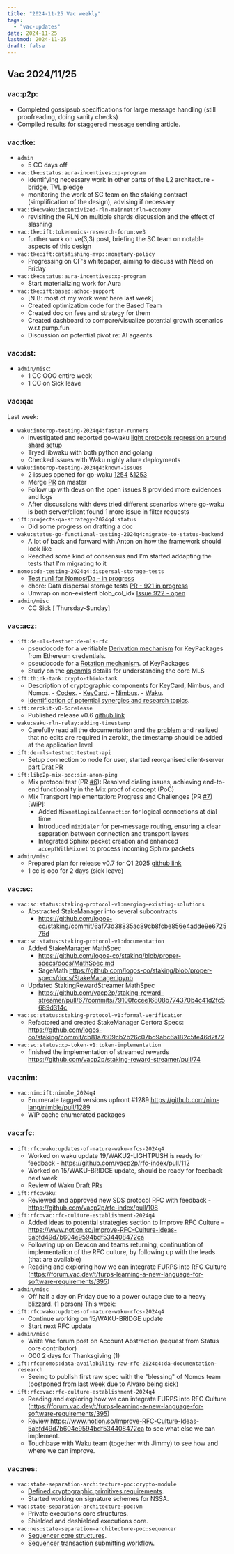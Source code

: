 ```yaml
---
title: "2024-11-25 Vac weekly"
tags:
  - "vac-updates"
date: 2024-11-25
lastmod: 2024-11-25
draft: false
---
```


## Vac 2024/11/25

### vac:p2p:
  - Completed gossipsub specifications for large message handling (still proofreading, doing sanity checks)
  - Compiled results for staggered message sending article.

### vac:tke:
- `admin`
  - 5 CC days off
- `vac:tke:status:aura-incentives:xp-program`
  - identifying necessary work in other parts of the L2 architecture - bridge, TVL pledge
  - monitoring the work of SC team on the staking contract (simplification of the design), advising if necessary
- `vac:tke:waku:incentivized-rln-mainnet:rln-economy`
  - revisiting the RLN on multiple shards discussion and the effect of slashing
- `vac:tke:ift:tokenomics-research-forum:ve3`
  - further work on ve(3,3) post, briefing the SC team on notable aspects of this design
- `vac:tke:ift:catsfishing-mvp::monetary-policy`
  - Progressing on CF's whitepaper, aiming to discuss with Need on Friday
- `vac:tke:status:aura-incentives:xp-program`
  - Start materializing work for Aura
- `vac:tke:ift:based:adhoc-support`
  - [N.B: most of my work went here last week]
  - Created optimization code for the Based Team
  - Created doc on fees and strategy for them
  - Created dashboard to compare/visualize potential growth scenarios w.r.t pump.fun
  - Discussion on potential pivot re: AI agaents

### vac:dst:
- `admin/misc`:
    - 1 CC OOO entire week
    - 1 CC on Sick leave

### vac:qa:
Last week:
- `waku:interop-testing-2024q4:faster-runners`
	- Investigated and reported go-waku [light protocols regression around shard setup](https://github.com/waku-org/go-waku/issues/1255)
	- Tryed libwaku with both python and golang
	- Checked issues with Waku nighly allure deployments
- `waku:interop-testing-2024q4:known-issues`
    - 2 issues opened for go-waku [1254](https://github.com/waku-org/go-waku/issues/1254) &[1253](https://github.com/waku-org/go-waku/issues/1253)
    - Merge [PR](https://github.com/waku-org/waku-interop-tests/pull/87) on master 
    - Follow up with devs on the open issues & provided more evidences and logs 
    - After discussions with devs tried different scenarios where go-waku is both server/client found 1 more issue in filter requests 
- `ift:projects-qa-strategy-2024q4:status`
	- Did some progress on drafting a doc
- `waku:status-go-functional-testing-2024q4:migrate-to-status-backend`
	- A lot of back and forward with Anton on how the framework should look like
	- Reached some kind of consensus and I'm started addapting the tests that I'm migrating to it
- `nomos:da-testing-2024q4:dispersal-storage-tests`
    - [Test run1 for Nomos/Da - in progress](https://www.notion.so/DA-Test-Plan-Run1-084243a3256c47ae9eee1cfd46fd469b)  
    - chore: Data dispersal storage tests
      [PR - 921 in progress](https://github.com/logos-co/nomos-node/pull/921)  
    - Unwrap on non-existent blob_col_idx 
     [Issue 922 - open](https://github.com/logos-co/nomos-node/issues/922)
- `admin/misc`
    - CC Sick [ Thursday-Sunday]

### vac:acz:
- `ift:de-mls-testnet:de-mls-rfc`
     - pseudocode for a verifiable [Derivation mechanism](https://www.notion.so/WiP-Verifiable-KeyPackage-1448f96fb65c80d68982cf204ede0f01) for KeyPackages from Ethereum credentials.
     - pseudocode for a [Rotation mechanism](https://www.notion.so/WiP-Key-Rotation-for-KeyPackage-1498f96fb65c802aaee2c693448fef47). of KeyPackages
     - Study on the [openmls](https://book.openmls.tech/) details for understanding the core MLS
- `ift:think-tank:crypto-think-tank`
    - Description of cryptographic components for KeyCard, Nimbus, and Nomos.
            - [Codex](https://www.notion.so/WiP-Codex-ZK-Cryptography-components-16ce76839323476ca879923fb39c0f22).
            - [KeyCard](https://www.notion.so/WiP-KeyCard-ZK-Cryptography-components-1448f96fb65c80d3aaccd974f28b899f).
            - [Nimbus](https://www.notion.so/WiP-Nimbus-ZK-Cryptography-components-1428f96fb65c80a09703e8566bd661fa).
            - [Waku](https://www.notion.so/WiP-Waku-ZK-Cryptography-components-1348f96fb65c80d5a9b6cda6699dfb75).
    - [Identification of potential synergies and research topics](https://www.notion.so/WiP-Overlapping-and-prospective-research-1448f96fb65c80f1984ac05489c071d5).
- `ift:zerokit-v0-6:release`
    - Published release v0.6 [github link](https://github.com/vacp2p/zerokit/releases/tag/v0.6.0)
- `waku:waku-rln-relay:adding-timestamp`
    - Carefully read all the documentation and the [problem](https://github.com/waku-org/nwaku/issues/2972) and realized that no edits are required in zerokit, the timestamp should be added at the application level 
- `ift:de-mls-testnet:testnet-api`
    - Setup connection to node for user, started reorganised client-server part [Drat PR](https://github.com/vacp2p/de-mls/pull/29)
- `ift:libp2p-mix-poc:sim-anon-ping`
    - Mix protocol test (PR [#6](https://github.com/vacp2p/mix/pull/6)): Resolved dialing issues, achieving end-to-end functionality in the Mix proof of concept (PoC)
    - Mix Transport Implementation: Progress and Challenges (PR [#7](https://github.com/vacp2p/mix/pull/7)) [WiP]:
        - Added `MixnetLogicalConnection` for logical connections at dial time
        - Introduced `mixDialer` for per-message routing, ensuring a clear separation between connection and transport layers
        - Integrated Sphinx packet creation and enhanced `acceptWithMixnet` to process incoming Sphinx packets
- `admin/misc`
    - Prepared plan for release v0.7 for Q1 2025 [github link](https://github.com/vacp2p/zerokit/issues/271)
    - 1 cc is ooo for 2 days (sick leave) 

### vac:sc:
- `vac:sc:status:staking-protocol-v1:merging-existing-solutions`
    - Abstracted StakeManager into several subcontracts
        - https://github.com/logos-co/staking/commit/6af73d38835ac89cb8fcbe856e4adde9e672576d
- `vac:sc:status:staking-protocol-v1:documentation`
    - Added StakeManager MathSpec
        - https://github.com/logos-co/staking/blob/proper-specs/docs/MathSpec.md
        - SageMath https://github.com/logos-co/staking/blob/proper-specs/docs/StakeManager.ipynb
    - Updated StakingRewardStreamer MathSpec
        - https://github.com/vacp2p/staking-reward-streamer/pull/67/commits/79100fccee16808b774370b4c41d2fc5689d314c
- `vac:sc:status:staking-protocol-v1:formal-verification`
    - Refactored and created StakeManager Certora Specs: https://github.com/logos-co/staking/commit/cb81a7609cb2b26c07bd9abc6a182c5fe46d2f72
- `vac:sc:status:xp-token-v1:token-implementation`
    - finished the implementation of streamed rewards https://github.com/vacp2p/staking-reward-streamer/pull/74

### vac:nim:
- `vac:nim:ift:nimble_2024q4`
  - Enumerate tagged versions upfront #1289 https://github.com/nim-lang/nimble/pull/1289
  - WIP cache enumerated packages

### vac:rfc:
- `ift:rfc:waku:updates-of-mature-waku-rfcs-2024q4`
    - Worked on waku update 19/WAKU2-LIGHTPUSH is ready for feedback - https://github.com/vacp2p/rfc-index/pull/112
    - Worked on 15/WAKU-BRIDGE update, should be ready for feedback next week
    - Review of Waku Draft PRs
- `ift:rfc:waku`:
    - Reviewed and approved new SDS protocol RFC with feedback - https://github.com/vacp2p/rfc-index/pull/108
- `ift:rfc:vac:rfc-culture-establishment-2024q4`
    - Added ideas to potential strategies section to Improve RFC Culture - https://www.notion.so/Improve-RFC-Culture-Ideas-5abfd49d7b604e9594bdf534408472ca
    - Following up on Devcon and teams returning, continuation of implementation of the RFC culture, by following up with the leads (that are available)
    - Reading and exploring how we can integrate FURPS into RFC Culture (https://forum.vac.dev/t/furps-learning-a-new-language-for-software-requirements/395)
- `admin/misc`
    - Off half a day on Friday due to a power outage due to a heavy blizzard. (1 person)
This week:
- `ift:rfc:waku:updates-of-mature-waku-rfcs-2024q4`
    - Continue working on 15/WAKU-BRIDGE update
    - Start next RFC update
- `admin/misc`
    - Write Vac forum post on Account Abstraction (request from Status core contributor)
    - O00 2 days for Thanksgiving (1)
- `ift:rfc:nomos:data-availability-raw-rfc-2024q4:da-documentation-research`
    - Seeing to publish first raw spec with the "blessing" of Nomos team (postponed from last week due to Alvaro being sick)
- `ift:rfc:vac:rfc-culture-establishment-2024q4`
    - Reading and exploring how we can integrate FURPS into RFC Culture (https://forum.vac.dev/t/furps-learning-a-new-language-for-software-requirements/395)
    - Review https://www.notion.so/Improve-RFC-Culture-Ideas-5abfd49d7b604e9594bdf534408472ca to see what else we can implement.
    - Touchbase with Waku team (together with Jimmy) to see how and where we can improve.

### vac:nes:
- `vac:state-separation-architecture-poc:crypto-module`
    - [Defined cryptographic primitives requirements](https://www.notion.so/Cryptography-module-1178f96fb65c8001a3e0d1e9a6465a9e?pvs=4).
    - Started working on signature schemes for NSSA.
- `vac:state-separation-architecture-poc:vm`
    - Private executions core structures.
    - Shielded and deshielded executions core.
- `vac:nes:state-separation-architecture-poc:sequencer`
    - [Sequencer core structures](https://github.com/vacp2p/nescience-testnet/pull/24/commits/6194816d153915cba437b24f749819ec58aad6b3).
    - [Sequencer transaction submitting workflow](https://github.com/vacp2p/nescience-testnet/blob/main/sequencer_core/src/transaction_mempool.rs).

